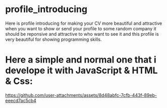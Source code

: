 # profile_introducing

Here is profile introducing for making your CV more beautiful and attractive 
when you want to show or send your profile to some random company it should be reponsive and attractive to who want to see it
and this profile is very beautiful for showing programming skills.

# Here a simple and normal one that i develope it with JavaScript & HTML & Css:


https://github.com/user-attachments/assets/8d48abfc-7cfb-443f-89eb-eeecd7ac5cb4

